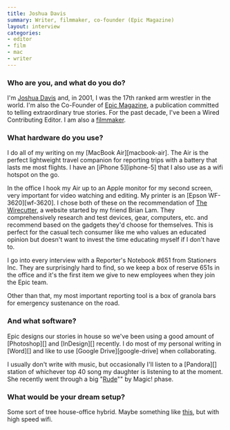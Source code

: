```yaml
---
title: Joshua Davis
summary: Writer, filmmaker, co-founder (Epic Magazine)
layout: interview
categories:
- editor
- film
- mac
- writer
---
```


### Who are you, and what do you do?

I'm [Joshua Davis](http://www.joshuadavis.net/ "Joshua's website.") and, in 2001, I was the 17th ranked arm wrestler in the world. I'm also the Co-Founder of [Epic Magazine](http://www.epicmagazine.com/ "A magazine of true stories."), a publication committed to telling extraordinary true stories. For the past decade, I've been a Wired Contributing Editor. I am also a [filmmaker](http://www.imdb.com/name/nm0202952/ "Joshua's IMDB entry.").

### What hardware do you use?

I do all of my writing on my [MacBook Air][macbook-air]. The Air is the perfect lightweight travel companion for reporting trips with a battery that lasts me most flights. I have an [iPhone 5][iphone-5] that I also use as a wifi hotspot on the go.

In the office I hook my Air up to an Apple monitor for my second screen, very important for video watching and editing. My printer is an [Epson WF-3620][wf-3620]. I chose both of these on the recommendation of [The Wirecutter](http://thewirecutter.com/ "A tech research and review site."), a website started by my friend Brian Lam. They comprehensively research and test devices, gear, computers, etc. and recommend based on the gadgets they'd choose for themselves. This is perfect for the casual tech consumer like me who values an educated opinion but doesn't want to invest the time educating myself if I don't have to.

I go into every interview with a Reporter's Notebook #651 from Stationers Inc. They are surprisingly hard to find, so we keep a box of reserve 651s in the office and it's the first item we give to new employees when they join the Epic team.

Other than that, my most important reporting tool is a box of granola bars for emergency sustenance on the road.

### And what software?

Epic designs our stories in house so we've been using a good amount of [Photoshop][] and [InDesign][] recently. I do most of my personal writing in [Word][] and like to use [Google Drive][google-drive] when collaborating.

I usually don't write with music, but occasionally I'll listen to a [Pandora][] station of whichever top 40 song my daughter is listening to at the moment. She recently went through a big "[Rude](https://www.youtube.com/watch?v=PIh2xe4jnpk "The film clip for 'Rude' on YouTube.")"" by Magic! phase.

### What would be your dream setup?

Some sort of tree house-office hybrid. Maybe something like [this](http://updatedhome.com/amazing-tree-house-homes/ "An article about fancy tree house homes."), but with high speed wifi.